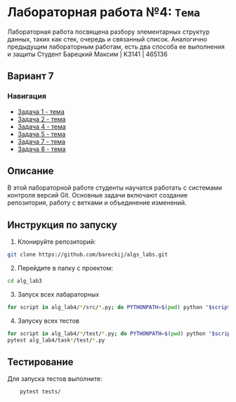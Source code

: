 # Лабораторная работа №4: `Тема`
Лабораторная работа посвящена разбору элементарных структур данных, таких как стек, очередь и связанный список. Аналогично предыдущим лабораторным работам, есть два способа ее выполнения и защиты
Студент Барецкий Максим | K3141 | 465136
## Вариант 7
### Навигация

- [Задача 1 - тема ](task1)
- [Задача 2 - тема ](task2)
- [Задача 4 - тема ](task4)
- [Задача 5 - тема ](task5)
- [Задача 7 - тема ](task7)
- [Задача 8 - тема ](task8)



## Описание
В этой лабораторной работе студенты научатся работать с системами контроля версий Git.
Основные задачи включают создание репозитория, 
работу с ветками и объединение изменений.

## Инструкция по запуску

1. Клонируйте репозиторий:
```bash
git clone https://github.com/bareckij/algs_labs.git
```

2. Перейдите в папку с проектом:
```bash
cd alg_lab3
```

3. Запуск всех лабараторных
```bash
for script in alg_lab4/*/src/*.py; do PYTHONPATH=$(pwd) python "$script"; done
```

4. Запуску всех тестов
```bash
for script in alg_lab4/*/test/*.py; do PYTHONPATH=$(pwd) python "$script"; done
pytest alg_lab4/task*/test/*.py
```

## Тестирование
Для запуска тестов выполните:
```bash
    pytest tests/
```